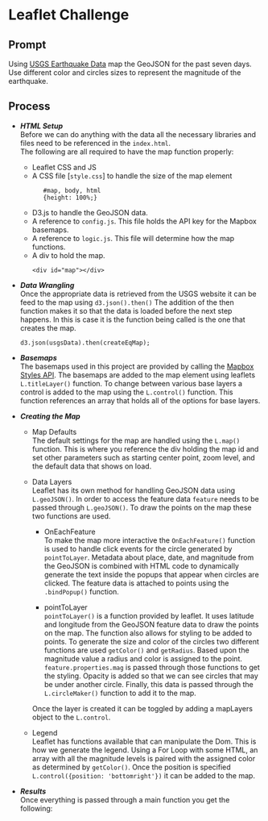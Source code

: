 # Leaflet Challenge

## Prompt
Using [USGS Earthquake Data](https://earthquake.usgs.gov/earthquakes/feed/v1.0/geojson.php) map the GeoJSON for the past seven days. Use different color and circles sizes to represent the magnitude of the earthquake.

## Process
* **_HTML Setup_**  
Before we can do anything with the data all the necessary libraries and files need to be referenced in the `index.html`.  
The following are all required to have the map function properly:  
  - Leaflet CSS and JS
  - A CSS file [`style.css`] to handle the size of the map element
    ```
       #map, body, html 
       {height: 100%;} 
    ```
  - D3.js to handle the GeoJSON data.
  - A reference to `config.js`. This file holds the API key for the Mapbox basemaps.
  - A reference to `logic.js`. This file will determine how the map functions.
  - A div to hold the map.
    ```
    <div id="map"></div>
    ```
    
* **_Data Wrangling_**  
Once the appropriate data is retrieved from the USGS website it can be feed to the map using `d3.json().then()` The addition of the then function makes it so that the data
is loaded before the next step happens. In this is case it is the function being called is the one that creates the map.
  ```
  d3.json(usgsData).then(createEqMap);
  ```

* **_Basemaps_**  
The basemaps used in this project are provided by calling the [Mapbox Styles API](https://docs.mapbox.com/api/maps/styles/). The basemaps are added to the map element 
using leaflets `L.titleLayer()` function. To change between various base layers a control is added to the map using the `L.control()` function. This function references
an array that holds all of the options for base layers.  

* **_Creating the Map_**
  - Map Defaults  
   The default settings for the map are handled using the `L.map()` function. This is where you reference the div holding the map id and set other parameters such as starting center point, zoom level, and the default data that shows on load.
  - Data Layers  
  Leaflet has its own method for handling GeoJSON data using `L.geoJSON()`. In order to access the feature data `feature` needs to be passed through `L.geoJSON()`. To draw the     points on the map these two functions are used.
    - OnEachFeature  
    To make the map more interactive the `OnEachFeature()` function is used to handle click events for the circle generated by `pointToLayer`. Metadata about place, date, and      magnitude from the GeoJSON is combined with HTML code to dynamically generate the text inside the popups that appear when circles are clicked. The feature data is attached to    points using the `.bindPopup()` function.
  
    - pointToLayer  
    `pointToLayer()` is a function provided by leaflet. It uses latitude and longitude from the GeoJSON feature data to draw the points on the map. The function also allows for    styling to be added to points. To generate the size and color of the circles two different functions are used `getColor()` and `getRadius`. Based upon the magnitude value a      radius and color is assigned to the point. `feature.properties.mag` is passed through those functions to get the styling. Opacity is added so that we can see circles that may    be under another circle. Finally, this data is passed through the `L.circleMaker()` function to add it to the map.
    
    Once the layer is created it can be toggled by adding a mapLayers object to the `L.control`.  
   - Legend  
   Leaflet has functions available that can manipulate the Dom. This is how we generate the legend. Using a For Loop with some HTML, an array with all the magnitude levels is paired with the assigned color as determined by `getColor()`. Once the position is specified ```L.control({position: 'bottomright'})``` it can be added to the map.
   
* **_Results_**  
Once everything is passed through a main function you get the following:



   
    
    
    















